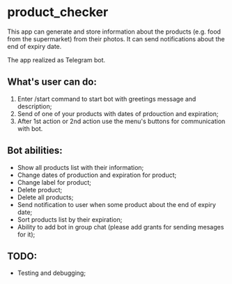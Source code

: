 # product_checker

This app can generate and store information about the products (e.g. food from the supermarket) from their photos. 
It can send notifications about the end of expiry date.

The app realized as Telegram bot.

## What's user can do:
1. Enter /start command to start bot with greetings message and description;
2. Send <photo> of one of your products with dates of prdouction and expiration;
3. After 1st action or 2nd action use the menu's buttons for communication with bot.

## Bot abilities:
- Show all products list with their information;
- Change dates of production and expiration for product;
- Change label for product;
- Delete product;
- Delete all products;
- Send notification to user when some product about the end of expiry date;
- Sort products list by their expiration;
- Ability to add bot in group chat (please add grants for sending mesages for it);


## TODO:
- Testing and debugging;
